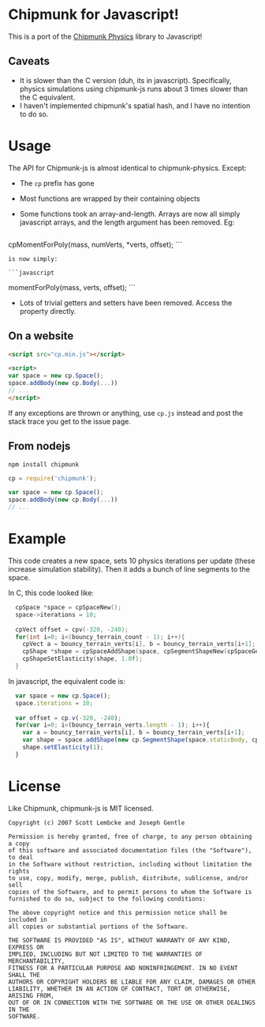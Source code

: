 # Chipmunk for Javascript!

This is a port of the [Chipmunk Physics](http://chipmunk-physics.net/) library to Javascript!

## Caveats

- It is slower than the C version (duh, its in javascript). Specifically, physics simulations using chipmunk-js runs about 3 times slower than the C equivalent.
- I haven't implemented chipmunk's spatial hash, and I have no intention to do so.

# Usage

The API for Chipmunk-js is almost identical to chipmunk-physics. Except:

- The `cp` prefix has gone
- Most functions are wrapped by their containing objects
- Some functions took an array-and-length. Arrays are now all simply javascript arrays, and the length argument has been removed. Eg:

    ```c
cpMomentForPoly(mass, numVerts, *verts, offset);
    ```

    is now simply:

    ```javascript
momentForPoly(mass, verts, offset);
    ```

- Lots of trivial getters and setters have been removed. Access the property directly.

## On a website

```html
<script src="cp.min.js"></script>

<script>
var space = new cp.Space();
space.addBody(new cp.Body(...))
// ...
</script>
```

If any exceptions are thrown or anything, use `cp.js` instead and post the stack trace you get to the issue page.

## From nodejs

`npm install chipmunk`

```javascript
cp = require('chipmunk');

var space = new cp.Space();
space.addBody(new cp.Body(...))
// ...
```

# Example

This code creates a new space, sets 10 physics iterations per update (these increase simulation stability). Then it adds a bunch of line segments to the space.

In C, this code looked like:

```C
  cpSpace *space = cpSpaceNew();
  space->iterations = 10;
  
  cpVect offset = cpv(-320, -240);
  for(int i=0; i<(bouncy_terrain_count - 1); i++){
    cpVect a = bouncy_terrain_verts[i], b = bouncy_terrain_verts[i+1];
    cpShape *shape = cpSpaceAddShape(space, cpSegmentShapeNew(cpSpaceGetStaticBody(space), cpvadd(a, offset), cpvadd(b, offset), 0.0f));
    cpShapeSetElasticity(shape, 1.0f);
  }
```

In javascript, the equivalent code is:

```javascript
  var space = new cp.Space();
  space.iterations = 10;
  
  var offset = cp.v(-320, -240);
  for(var i=0; i<(bouncy_terrain_verts.length - 1); i++){
    var a = bouncy_terrain_verts[i], b = bouncy_terrain_verts[i+1];
    var shape = space.addShape(new cp.SegmentShape(space.staticBody, cp.vadd(a, offset), cp.vadd(b, offset), 0));
    shape.setElasticity(1);
  }
```

# License

Like Chipmunk, chipmunk-js is MIT licensed.

```
Copyright (c) 2007 Scott Lembcke and Joseph Gentle

Permission is hereby granted, free of charge, to any person obtaining a copy
of this software and associated documentation files (the "Software"), to deal
in the Software without restriction, including without limitation the rights
to use, copy, modify, merge, publish, distribute, sublicense, and/or sell
copies of the Software, and to permit persons to whom the Software is
furnished to do so, subject to the following conditions:

The above copyright notice and this permission notice shall be included in
all copies or substantial portions of the Software.

THE SOFTWARE IS PROVIDED "AS IS", WITHOUT WARRANTY OF ANY KIND, EXPRESS OR
IMPLIED, INCLUDING BUT NOT LIMITED TO THE WARRANTIES OF MERCHANTABILITY,
FITNESS FOR A PARTICULAR PURPOSE AND NONINFRINGEMENT. IN NO EVENT SHALL THE
AUTHORS OR COPYRIGHT HOLDERS BE LIABLE FOR ANY CLAIM, DAMAGES OR OTHER
LIABILITY, WHETHER IN AN ACTION OF CONTRACT, TORT OR OTHERWISE, ARISING FROM,
OUT OF OR IN CONNECTION WITH THE SOFTWARE OR THE USE OR OTHER DEALINGS IN THE
SOFTWARE.
```
